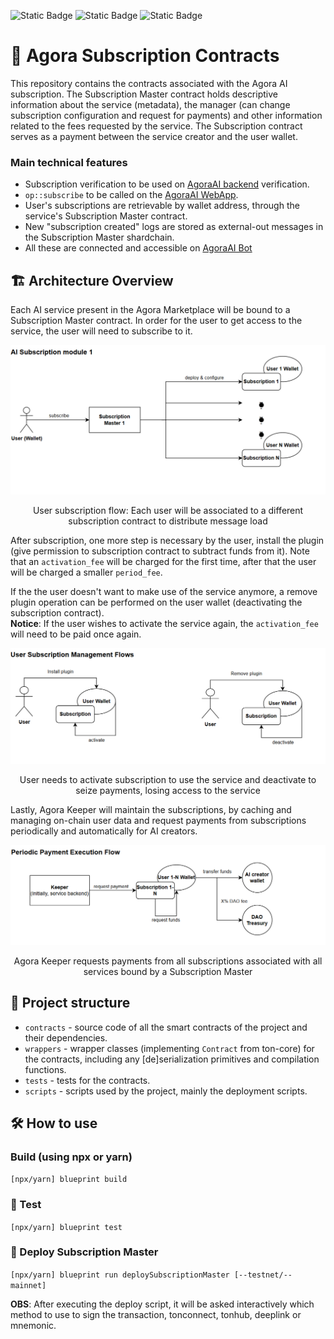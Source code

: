 ![Static Badge](https://img.shields.io/badge/FunC-1) ![Static Badge](https://img.shields.io/badge/typescript-red)  ![Static Badge](https://img.shields.io/badge/ton--core-0.49.0-blue)
<h1>📜 Agora Subscription Contracts</h1>

This repository contains the contracts associated with the Agora AI subscription. The Subscription Master contract holds descriptive information about the service (metadata), the manager (can change subscription configuration and request for payments) and other information related to the fees requested by the service. The Subscription contract serves as a payment between the service creator and the user wallet.

### Main technical features

- Subscription verification to be used on [AgoraAI backend](https://github.com/agora-ai/agora-ai-modules) verification.
- `op::subscribe` to be called on the [AgoraAI WebApp](https://github.com/agora-ai/agora-ai-twa).
- User's subscriptions are retrievable by wallet address, through the service's Subscription Master contract.
- New "subscription created" logs are stored as external-out messages in the Subscription Master shardchain.
- All these are connected and accessible on [AgoraAI Bot](https://github.com/agora-ai/agora-ai-modules)

## 🏗 Architecture Overview
Each AI service present in the Agora Marketplace will be bound to a Subscription Master contract. In order for the user to get access to the service, the user will need to subscribe to it. 

<p align="center">
  <img src="assets/ai_subscription_module.png" alt="AI Subscription Module"/>
</p>
<p align="center">User subscription flow: Each user will be associated to a different subscription contract to distribute message load</p>

After subscription, one more step is necessary by the user, install the plugin (give permission to subscription contract to subtract funds from it). Note that an `activation_fee` will be charged for the first time, after that the user will be charged a smaller `period_fee`.

If the the user doesn't want to make use of the service anymore, a remove plugin operation can be performed on the user wallet (deactivating the subscription contract).  
**Notice**: If the user wishes to activate the service again, the `activation_fee` will need to be paid once again.

<p align="center">
  <img src="assets/user_subscription_management.png" alt="User Subscription Management Flows"/>
</p>
<p align="center">User needs to activate subscription to use the service and deactivate to seize payments, losing access to the service</p>

Lastly, Agora Keeper will maintain the subscriptions, by caching and managing on-chain user data and request payments from subscriptions periodically and automatically for AI creators.

<p align="center">
  <img src="assets/payment_flow.png" alt="Periodic Payment Execution Flow"/>
</p>
<p align="center">Agora Keeper requests payments from all subscriptions associated with all services bound by a Subscription Master</p>

## 📂 Project structure

-   `contracts` - source code of all the smart contracts of the project and their dependencies.
-   `wrappers` - wrapper classes (implementing `Contract` from ton-core) for the contracts, including any [de]serialization primitives and compilation functions.
-   `tests` - tests for the contracts.
-   `scripts` - scripts used by the project, mainly the deployment scripts.

## 🛠 How to use

### Build (using npx or yarn)

`[npx/yarn] blueprint build`

### 🧪 Test

`[npx/yarn] blueprint test`

### 🚀 Deploy Subscription Master

`[npx/yarn] blueprint run deploySubscriptionMaster [--testnet/--mainnet]`

**OBS**: After executing the deploy script, it will be asked interactively which method to use to sign the transaction, tonconnect, tonhub, deeplink or mnemonic.
